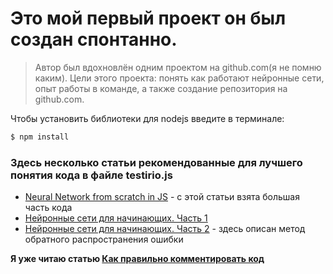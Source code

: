# Это мой первый проект он был создан спонтанно.

> Автор был вдохновлён одним проектом на github.com(я не помню каким).
> Цели этого проекта: понять как работают нейронные сети, опыт работы в команде, а также создание репозитория на github.com.

Чтобы установить библиотеки для nodejs введите в терминале:
```sh
$ npm install
```
### Здесь несколько статьи рекомендованные для лучшего понятия кода в файле testirio.js
* [Neural Network from scratch in JS](https://runkit.com/jabher/neural-network-from-scratch-in-js---ru) - с этой статьи взята большая часть кода
* [Нейронные сети для начинающих. Часть 1](https://habr.com/post/312450/)
* [Нейронные сети для начинающих. Часть 2](https://habr.com/post/313216/) - здесь описан метод обратного распространения ошибки

**Я уже читаю статью [Как правильно комментировать код](https://habr.com/post/125545/)**